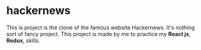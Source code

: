 # hackernews
This is project is the clone of the famous website Hackernews. It's nothing sort of fancy project.
This project is made by me to practice my **React js**, **Redux**, skills.
